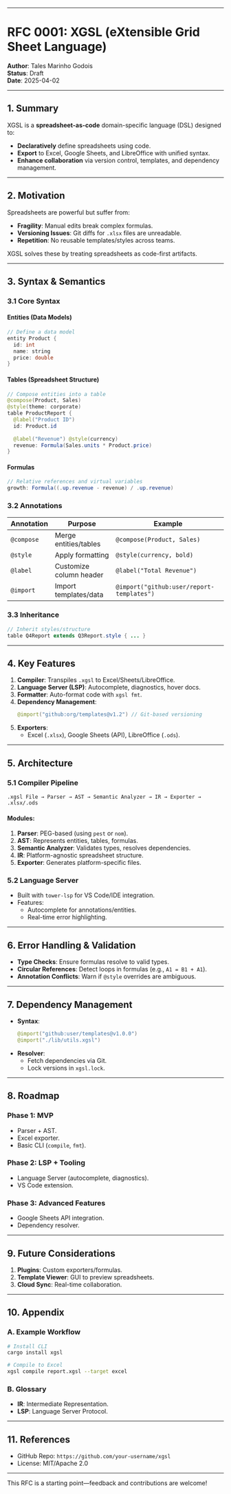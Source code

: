 
---

# RFC 0001: XGSL (eXtensible Grid Sheet Language)  
**Author**: Tales Marinho Godois  
**Status**: Draft  
**Date**:  2025-04-02

---

## 1. Summary  
XGSL is a **spreadsheet-as-code** domain-specific language (DSL) designed to:  
- **Declaratively** define spreadsheets using code.  
- **Export** to Excel, Google Sheets, and LibreOffice with unified syntax.  
- **Enhance collaboration** via version control, templates, and dependency management.  

---

## 2. Motivation  
Spreadsheets are powerful but suffer from:  
- **Fragility**: Manual edits break complex formulas.  
- **Versioning Issues**: Git diffs for `.xlsx` files are unreadable.  
- **Repetition**: No reusable templates/styles across teams.  

XGSL solves these by treating spreadsheets as code-first artifacts.  

---

## 3. Syntax & Semantics  
### 3.1 Core Syntax  
#### Entities (Data Models)  
```java  
// Define a data model  
entity Product {  
  id: int  
  name: string  
  price: double  
}  
```  

#### Tables (Spreadsheet Structure)  
```java  
// Compose entities into a table  
@compose(Product, Sales)  
@style(theme: corporate)  
table ProductReport {  
  @label("Product ID")  
  id: Product.id  
  
  @label("Revenue") @style(currency)  
  revenue: Formula(Sales.units * Product.price)  
}  
```  

#### Formulas  
```java  
// Relative references and virtual variables  
growth: Formula((.up.revenue - revenue) / .up.revenue)  
```  

### 3.2 Annotations  
| Annotation    | Purpose                          | Example                      |  
|---------------|----------------------------------|------------------------------|  
| `@compose`    | Merge entities/tables            | `@compose(Product, Sales)`   |  
| `@style`      | Apply formatting                 | `@style(currency, bold)`     |  
| `@label`      | Customize column header          | `@label("Total Revenue")`    |  
| `@import`     | Import templates/data            | `@import("github:user/report-templates")` |  

### 3.3 Inheritance  
```java  
// Inherit styles/structure  
table Q4Report extends Q3Report.style { ... }  
```  

---

## 4. Key Features  
1. **Compiler**: Transpiles `.xgsl` to Excel/Sheets/LibreOffice.  
2. **Language Server (LSP)**: Autocomplete, diagnostics, hover docs.  
3. **Formatter**: Auto-format code with `xgsl fmt`.  
4. **Dependency Management**:  
   ```java  
   @import("github:org/templates@v1.2") // Git-based versioning  
   ```  
5. **Exporters**:  
   - Excel (`.xlsx`), Google Sheets (API), LibreOffice (`.ods`).  

---

## 5. Architecture  
### 5.1 Compiler Pipeline  
```  
.xgsl File → Parser → AST → Semantic Analyzer → IR → Exporter → .xlsx/.ods  
```  

#### Modules:  
1. **Parser**: PEG-based (using `pest` or `nom`).  
2. **AST**: Represents entities, tables, formulas.  
3. **Semantic Analyzer**: Validates types, resolves dependencies.  
4. **IR**: Platform-agnostic spreadsheet structure.  
5. **Exporter**: Generates platform-specific files.  

### 5.2 Language Server  
- Built with `tower-lsp` for VS Code/IDE integration.  
- Features:  
  - Autocomplete for annotations/entities.  
  - Real-time error highlighting.  

---

## 6. Error Handling & Validation  
- **Type Checks**: Ensure formulas resolve to valid types.  
- **Circular References**: Detect loops in formulas (e.g., `A1 = B1 + A1`).  
- **Annotation Conflicts**: Warn if `@style` overrides are ambiguous.  

---

## 7. Dependency Management  
- **Syntax**:  
  ```java  
  @import("github:user/templates@v1.0.0")  
  @import("./lib/utils.xgsl")  
  ```  
- **Resolver**:  
  - Fetch dependencies via Git.  
  - Lock versions in `xgsl.lock`.  

---

## 8. Roadmap  
### Phase 1: MVP  
- Parser + AST.  
- Excel exporter.  
- Basic CLI (`compile`, `fmt`).  

### Phase 2: LSP + Tooling  
- Language Server (autocomplete, diagnostics).  
- VS Code extension.  

### Phase 3: Advanced Features  
- Google Sheets API integration.  
- Dependency resolver.  

---

## 9. Future Considerations  
1. **Plugins**: Custom exporters/formulas.  
2. **Template Viewer**: GUI to preview spreadsheets.  
3. **Cloud Sync**: Real-time collaboration.  

---

## 10. Appendix  
### A. Example Workflow  
```bash  
# Install CLI  
cargo install xgsl  

# Compile to Excel  
xgsl compile report.xgsl --target excel  
```  

### B. Glossary  
- **IR**: Intermediate Representation.  
- **LSP**: Language Server Protocol.  

---

## 11. References  
- GitHub Repo: `https://github.com/your-username/xgsl`  
- License: MIT/Apache 2.0  

--- 

This RFC is a starting point—feedback and contributions are welcome!